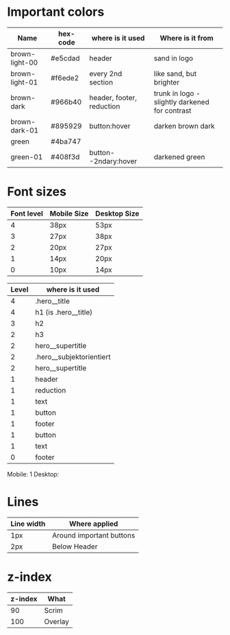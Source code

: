 # Important colors

| Name           | hex-code | where is it used          | Where is it from                               |
| -------------- | -------- | ------------------------- | ---------------------------------------------- |
| brown-light-00 | #e5cdad  | header                    | sand in logo                                   |
| brown-light-01 | #f6ede2  | every 2nd section         | like sand, but brighter                        |
| brown-dark     | #966b40  | header, footer, reduction | trunk in logo - slightly darkened for contrast |
| brown-dark-01  | #895929  | button:hover              | darken brown dark                              |
| green          | #4ba747  |                           |                                                |
| green-01       | #408f3d  | button--2ndary:hover      | darkened green                                 |

# Font sizes

| Font level | Mobile Size | Desktop Size |
| ---------- | ----------- | ------------ |
| 4          | 38px        | 53px         |
| 3          | 27px        | 38px         |
| 2          | 20px        | 27px         |
| 1          | 14px        | 20px         |
| 0          | 10px        | 14px         |

| Level | where is it used           |
| ----- | -------------------------- |
| 4     | .hero\_\_title             |
| 4     | h1 (is .hero\_\_title)     |
| 3     | h2                         |
| 2     | h3                         |
| 2     | hero\_\_supertitle         |
| 2     | .hero\_\_subjektorientiert |
| 2     | hero\_\_supertitle         |
| 1     | header                     |
| 1     | reduction                  |
| 1     | text                       |
| 1     | button                     |
| 1     | footer                     |
| 1     | button                     |
| 1     | text                       |
| 0     | footer                     |

Mobile: 1
Desktop:

# Lines

| Line width | Where applied            |
| ---------- | ------------------------ |
| 1px        | Around important buttons |
| 2px        | Below Header             |

# z-index

| z-index | What    |
| ------- | ------- |
| 90      | Scrim   |
| 100     | Overlay |
